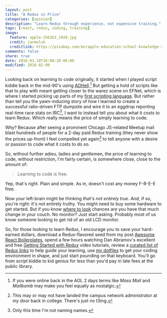 ```yaml
---
layout: post
title: "A Redux in Price"
categories: [opinion]
description: "Learn Redux through experience, not expensive training."
tags: [react, redux, coding, training]
image:
  feature: apple-256263_1920.jpg
  credit: jarmoluk
  creditlink: https://pixabay.com/en/apple-education-school-knowledge-256263/
comments: false
share: true
date: 2016-01-10T16:08:28-06:00
modified: 2016-02-09
---
```


Looking back on learning to code originally, it started when I played script kiddie back in the mid-90's using [AOHell](https://en.wikipedia.org/wiki/AOHell).[^1] But getting a hold of scripts like that to play with meant getting closer to the warez scene on EFNet, which is where I started picking up parts of my [first scripting language](http://tools.ietf.org/html/rfc2812). But rather than tell you the yawn-inducing story of how I learned to create a successful ratio-driven FTP dumpsite and wire it to an eggdrop reporting real-time race stats on IRC[^2], I want to instead tell you about what it costs to learn Redux. Which really means the price of simply learning to code.

Why? Because after seeing a prominent Chicago JS-related Meetup mail blast hundreds of people for a 2-day paid Redux training (they never show the prices up-front) I feel compelled yet again[^3] to tell anyone with a desire or passion to code what it costs to do so.

So, without further adieu, ladies and gentlemen, the price of learning to code, without restriction, I'm fairly certain, is somewhere close, close to the amount of:

> Learning to code is free.

Yep, that's right. Plain and simple. As in, doesn't cost any money F-R-E-E free.

Now your left-brain might be thinking _that's not entirely true_. And, if so, you're right: it's not entirely truthy. You might need to buy some hardware to get started. But if you know [where to look](https://www.raspberrypi.org/) chances are you have that much change in your couch. No monitor? Just start asking. Probably most of us know someone looking to get rid of an old LCD monitor.

So, for those looking to learn Redux, I encourage you to save your hard-earned dollars, download a Redux-flavored seed from my post [Awesome React Boilerplates](/awesome-react-boilerplates/), spend a few hours watching Dan Abramov's excellent and free [Getting Started with Redux](https://egghead.io/series/getting-started-with-redux) video tutorials, review a [curated list of Redux links](https://github.com/markerikson/react-redux-links) to help guide your learning, use [my dotfiles](https://github.com/jhabdas/dotfiles) to get your coding environment in shape, and just start pounding on that keyboard. You'll go from script kiddie to kid genius for less than you'd pay in late fees at the public library.

[^1]: If you were online back in the AOL 2 days terms like _Mass Mail_ and _Mailbomb_ may make you feel equally as nostalgic.
[^2]: This may or may not have landed the campus network administrator at my door back in college. There's just no t3ing.
[^3]: Only this time I'm not naming names.

